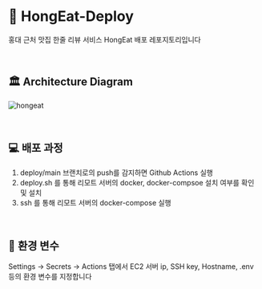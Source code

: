 # 🍝 HongEat-Deploy

홍대 근처 맛집 한줄 리뷰 서비스 HongEat 배포 레포지토리입니다

<br/>

## 🏛 Architecture Diagram
![hongeat](https://user-images.githubusercontent.com/62806067/233274477-7980b38e-e7c8-42c7-851c-8204d29ad428.png)


<br/>

## 💻 배포 과정

1. deploy/main 브랜치로의 push를 감지하면 Github Actions 실행
2. deploy.sh 를 통해 리모트 서버의 docker, docker-compsoe 설치 여부를 확인 및 설치
3. ssh 를 통해 리모트 서버의 docker-compose 실행

<br/>

## :hammer: 환경 변수

Settings -> Secrets -> Actions 탭에서
EC2 서버 ip, SSH key, Hostname, .env 등의 환경 변수를 지정합니다

<br/>


